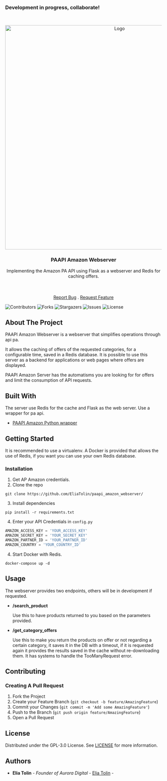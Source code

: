 ###  Development in progress, collaborate!
<br/>
<p align="center">
  <a href="https://github.com/EliaTolin/paapi_amazon_webserver">
    <img src="https://user-images.githubusercontent.com/60351315/197619270-95b9dd60-6e73-4191-a309-a54104b60d86.png" alt="Logo" width="720">
  </a>

  <h3 align="center">PAAPI Amazon Webserver</h3>

  <p align="center">
    Implementing the Amazon PA API using Flask as a webserver and Redis for caching offers.
    <br/>
    <br/>
    <br/>
    <br/>
    <a href="https://github.com/EliaTolin/paapi_amazon_webserver/issues">Report Bug</a>
    .
    <a href="https://github.com/EliaTolin/paapi_amazon_webserver/issues">Request Feature</a>
  </p>
</p>

![Contributors](https://img.shields.io/github/contributors/EliaTolin/paapi_amazon_webserver?color=dark-green) ![Forks](https://img.shields.io/github/forks/EliaTolin/paapi_amazon_webserver?style=social) ![Stargazers](https://img.shields.io/github/stars/EliaTolin/paapi_amazon_webserver?style=social) ![Issues](https://img.shields.io/github/issues/EliaTolin/paapi_amazon_webserver) ![License](https://img.shields.io/github/license/EliaTolin/paapi_amazon_webserver) 

## About The Project

PAAPI Amazon Webserver is a webserver that simplifies operations through api pa.

 It allows the caching of offers of the requested categories, for a configurable time, saved in a Redis database.
It is possible to use this server as a backend for applications or web pages where offers are displayed.

PAAPI Amazon Server has the automatisms you are looking for for offers and limit the consumption of API requests.

## Built With

The server use Redis for the cache and Flask as the web server.
Use a wrapper for pa api.

* [PAAPI Amazon Python wrapper](https://github.com/sergioteula/python-amazon-paapi)

## Getting Started

It is recommended to use a virtualenv.
A Docker is provided that allows the use of Redis, if you want you can use your own Redis database.

### Installation

1. Get AP Amazon credentials.
2. Clone the repo

```shell
git clone https://github.com/EliaTolin/paapi_amazon_webserver/
```

3. Install dependencies

```shell
pip install -r requirements.txt
```

4. Enter your API Credentials in `config.py`

```py
AMAZON_ACCESS_KEY = 'YOUR_ACCESS_KEY'
AMAZON_SECRET_KEY = 'YOUR_SECRET_KEY'
AMAZON_PARTNER_ID = 'YOUR_PARTNER_ID'
AMAZON_COUNTRY = 'YOUR_COUNTRY_ID'
```

4. Start Docker with Redis.

```shell
docker-compose up -d
```

## Usage

The webserver provides two endpoints, others will be in development if requested.
- **/search_product**

	Use this to have products returned to you based on the parameters provided.


- **/get_category_offers**

	Use this to make you return the products on offer or not regarding a certain category, it saves it in the DB with a timeout, if it is requested 	again it provides the results saved in the cache without re-downloading them. It has systems to handle the TooManyRequest error.

## Contributing

### Creating A Pull Request

1. Fork the Project
2. Create your Feature Branch (`git checkout -b feature/AmazingFeature`)
3. Commit your Changes (`git commit -m 'Add some AmazingFeature'`)
4. Push to the Branch (`git push origin feature/AmazingFeature`)
5. Open a Pull Request

## License

Distributed under the GPL-3.0 License. See [LICENSE](https://github.com/EliaTolin/paapi_amazon_webserver/blob/master/LICENSE) for more information.

## Authors

* **Elia Tolin** - *Founder of Aurora Digital* - [Elia Tolin](https://github.com/EliaTolin/) -
